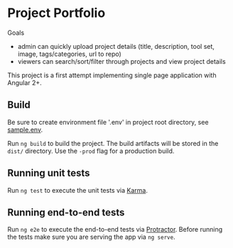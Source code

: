 # Project Portfolio

Goals  
- admin can quickly upload project details (title, description, tool set, image, tags/categories, url to repo)
- viewers can search/sort/filter through projects and view project details

This project is a first attempt implementing single page application with Angular 2+.

## Build

Be sure to create environment file '.env' in project root directory, see [sample.env](sample.env).

Run `ng build` to build the project. The build artifacts will be stored in the `dist/` directory. Use the `-prod` flag for a production build.

## Running unit tests

Run `ng test` to execute the unit tests via [Karma](https://karma-runner.github.io).

## Running end-to-end tests

Run `ng e2e` to execute the end-to-end tests via [Protractor](http://www.protractortest.org/).
Before running the tests make sure you are serving the app via `ng serve`.
